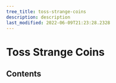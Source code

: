 ```yaml
---
tree_title: toss-strange-coins
description: description
last_modified: 2022-06-09T21:23:28.2328
---
```


# Toss Strange Coins

## Contents
